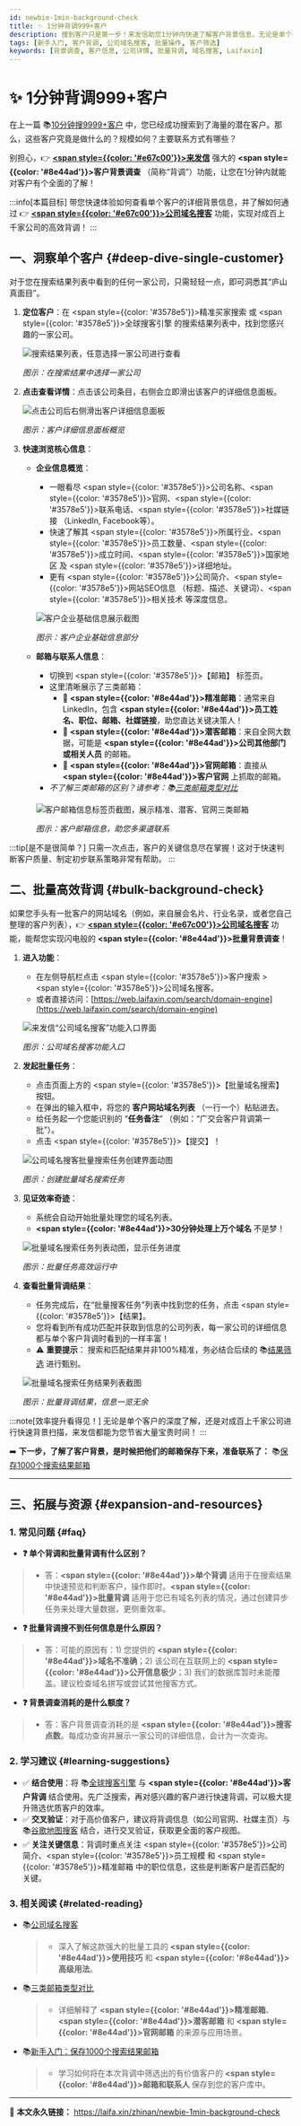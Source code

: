 ```yaml
---
id: newbie-1min-background-check
title: ✨ 1分钟背调999+客户
description: 搜到客户只是第一步！来发信助您1分钟内快速了解客户背景信息，无论是单个客户深度分析，还是批量处理上千家公司，都能轻松搞定！
tags: [新手入门, 客户背调, 公司域名搜客, 批量操作, 客户筛选]
keywords: [背景调查, 客户信息, 公司详情, 批量背调, 域名搜客, Laifaxin]
---
```


# ✨ 1分钟背调999+客户

在上一篇 📚[10分钟搜9999+客户](./newbie-10min-search-customers) 中，您已经成功搜索到了海量的潜在客户。那么，这些客户究竟是做什么的？规模如何？主要联系方式有哪些？

别担心，👉 [**<span style={{color: '#e67c00'}}>来发信</span>**](https://laifaxin.com) 强大的 **<span style={{color: '#8e44ad'}}>客户背景调查</span>** （简称“背调”）功能，让您在1分钟内就能对客户有个全面的了解！

:::info[本篇目标]
带您快速体验如何查看单个客户的详细背景信息，并了解如何通过 👉 [**<span style={{color: '#e67c00'}}>公司域名搜客</span>**](./customer-website-search) 功能，实现对成百上千家公司的高效背调！
:::

## 一、洞察单个客户 {#deep-dive-single-customer}

对于您在搜索结果列表中看到的任何一家公司，只需轻轻一点，即可洞悉其“庐山真面目”。

1.  **定位客户**：在 <span style={{color: '#3578e5'}}>精准买家搜索</span> 或 <span style={{color: '#3578e5'}}>全球搜客引擎</span> 的搜索结果列表中，找到您感兴趣的一家公司。

    ![搜索结果列表，任意选择一家公司进行查看](https://cos.files.maozhishi.com/data/web/web-files/img/20240707191543.png)

    _图示：在搜索结果中选择一家公司_

2.  **点击查看详情**：点击该公司条目，右侧会立即滑出该客户的详细信息面板。

    ![点击公司后右侧滑出客户详细信息面板](https://cos.files.maozhishi.com/data/web/web-files/img/20240707194057.png)

    _图示：客户详细信息面板概览_

3.  **快速浏览核心信息**：
    -   **企业信息概览**：
        -   一眼看尽 <span style={{color: '#3578e5'}}>公司名称</span>、<span style={{color: '#3578e5'}}>官网</span>、<span style={{color: '#3578e5'}}>联系电话</span>、<span style={{color: '#3578e5'}}>社媒链接</span> （LinkedIn, Facebook等）。
        -   快速了解其 <span style={{color: '#3578e5'}}>所属行业</span>、<span style={{color: '#3578e5'}}>员工数量</span>、<span style={{color: '#3578e5'}}>成立时间</span>、<span style={{color: '#3578e5'}}>国家地区</span> 及 <span style={{color: '#3578e5'}}>详细地址</span>。
        -   更有 <span style={{color: '#3578e5'}}>公司简介</span>、<span style={{color: '#3578e5'}}>网站SEO信息</span> （标题、描述、关键词）、<span style={{color: '#3578e5'}}>相关技术</span> 等深度信息。

        ![客户企业基础信息展示截图](https://cos.files.maozhishi.com/data/web/web-files/img/20240707224857.png)

        _图示：客户企业基础信息部分_

    -   **邮箱与联系人信息**：
        -   切换到 <span style={{color: '#3578e5'}}>【邮箱】</span> 标签页。
        -   这里清晰展示了三类邮箱：
            -   🎯 **<span style={{color: '#8e44ad'}}>精准邮箱</span>**：通常来自LinkedIn，包含 **<span style={{color: '#8e44ad'}}>员工姓名、职位、邮箱、社媒链接</span>**，助您直达关键决策人！
            -   🔎 **<span style={{color: '#8e44ad'}}>潜客邮箱</span>**：来自全网大数据，可能是 **<span style={{color: '#8e44ad'}}>公司其他部门或相关人员</span>** 的邮箱。
            -   🏬 **<span style={{color: '#8e44ad'}}>官网邮箱</span>**：直接从 **<span style={{color: '#8e44ad'}}>客户官网</span>** 上抓取的邮箱。
        -   *不了解三类邮箱的区别？请参考：📚[三类邮箱类型对比](./comparison-of-three-types-of-mailboxes)*

        ![客户邮箱信息标签页截图，展示精准、潜客、官网三类邮箱](https://cos.files.maozhishi.com/data/web/web-files/img/20240705000012.png)

        _图示：客户邮箱信息，助您多渠道联系_

:::tip[是不是很简单？]
只需一次点击，客户的关键信息尽在掌握！这对于快速判断客户质量、制定初步联系策略非常有帮助。
:::

## 二、批量高效背调 {#bulk-background-check}

如果您手头有一批客户的网站域名（例如，来自展会名片、行业名录，或者您自己整理的客户列表），👉 [**<span style={{color: '#e67c00'}}>公司域名搜客</span>**](./customer-website-search) 功能，能帮您实现闪电般的 **<span style={{color: '#8e44ad'}}>批量背景调查</span>**！

1.  **进入功能**：
    -   在左侧导航栏点击 <span style={{color: '#3578e5'}}>客户搜索</span> > <span style={{color: '#3578e5'}}>公司域名搜客</span>。
    -   或者直接访问：[https://web.laifaxin.com/search/domain-engine](https://web.laifaxin.com/search/domain-engine)

    ![来发信“公司域名搜客”功能入口界面](https://cos.files.maozhishi.com/data/web/web-files/img/20240707223812.png)

    _图示：公司域名搜客功能入口_

2.  **发起批量任务**：
    -   点击页面上方的 <span style={{color: '#3578e5'}}>【批量域名搜索】</span> 按钮。
    -   在弹出的输入框中，将您的 **客户网站域名列表** （一行一个）粘贴进去。
    -   给任务起一个您能识别的 “**任务备注**” （例如：“广交会客户背调第一批”）。
    -   点击 <span style={{color: '#3578e5'}}>【提交】</span>！

    ![公司域名搜客批量搜索任务创建界面动图](https://cos.files.maozhishi.com/data/web/web-files/img/1720365656081.gif)

    _图示：创建批量域名搜索任务_

3.  **见证效率奇迹**：
    -   系统会自动开始批量处理您的域名列表。
    -   **<span style={{color: '#8e44ad'}}>30分钟处理上万个域名</span>** 不是梦！

    ![批量域名搜索任务列表动图，显示任务进度](https://cos.files.maozhishi.com/data/web/web-files/img/1720366147235.gif)

    _图示：批量任务高效运行中_

4.  **查看批量背调结果**：
    -   任务完成后，在“批量搜客任务”列表中找到您的任务，点击 <span style={{color: '#3578e5'}}>【结果】</span>。
    -   您将看到所有成功匹配并获取到信息的公司列表，每一家公司的详细信息都与单个客户背调时看到的一样丰富！
    -   ⚠️ **重要提示**： 搜索和匹配结果并非100%精准，务必结合后续的 📚[结果筛选](./filter-search-results) 进行甄别。

    ![批量域名搜索任务结果列表截图](https://cos.files.maozhishi.com/data/web/web-files/img/20240708004857.png)

    _图示：批量背调结果，信息一览无余_

:::note[效率提升看得见！]
无论是单个客户的深度了解，还是对成百上千家公司进行快速背景扫描，来发信都能为您节省大量宝贵时间！
:::

➡️ **下一步，了解了客户背景，是时候把他们的邮箱保存下来，准备联系了：** 📚[保存1000个搜索结果邮箱](./newbie-save-1000-emails)

---

## 三、拓展与资源 {#expansion-and-resources}

### 1. 常见问题 {#faq}

- **❓ 单个背调和批量背调有什么区别？**
> - 答：**<span style={{color: '#8e44ad'}}>单个背调</span>** 适用于在搜索结果中快速预览和判断客户，操作即时。**<span style={{color: '#8e44ad'}}>批量背调</span>** 适用于您已有域名列表的情况，通过创建异步任务来处理大量数据，更侧重效率。

- **❓ 批量背调搜不到任何信息是什么原因？**
> - 答：可能的原因有：1) 您提供的 **<span style={{color: '#8e44ad'}}>域名不准确</span>**；2) 该公司在互联网上的 **<span style={{color: '#8e44ad'}}>公开信息极少</span>**；3) 我们的数据库暂时未能覆盖。建议检查域名拼写或尝试其他搜客方式。

- **❓ 背景调查消耗的是什么额度？**
> - 答：客户背景调查消耗的是 **<span style={{color: '#8e44ad'}}>搜客点数</span>**。每成功查询并展示一家公司的详细信息，会计为一次查询。

### 2. 学习建议 {#learning-suggestions}

- ✅ **结合使用**：将 📚[全球搜客引擎](./global-search-engine) 与 **<span style={{color: '#8e44ad'}}>客户背调</span>** 结合使用。先广泛搜索，再对感兴趣的客户进行快速背调，可以极大提升筛选优质客户的效率。
- ✅ **交叉验证**：对于高价值客户，建议将背调信息（如公司官网、社媒主页）与 📚[谷歌地图搜客](./../chajian/google-maps-plugin-welcome) 结合，进行交叉验证，获取更全面的客户视图。
- ✅ **关注关键信息**：背调时重点关注 <span style={{color: '#3578e5'}}>公司简介</span>、<span style={{color: '#3578e5'}}>员工规模</span> 和 <span style={{color: '#3578e5'}}>精准邮箱</span> 中的职位信息，这些是判断客户是否匹配的关键。

### 3. 相关阅读 {#related-reading}

- 📚[公司域名搜客](./customer-website-search)
  > - 深入了解这款强大的批量工具的 **<span style={{color: '#8e44ad'}}>使用技巧</span>** 和 **<span style={{color: '#8e44ad'}}>高级用法</span>**。
- 📚[三类邮箱类型对比](./comparison-of-three-types-of-mailboxes)
  > - 详细解释了 **<span style={{color: '#8e44ad'}}>精准邮箱</span>**、**<span style={{color: '#8e44ad'}}>潜客邮箱</span>** 和 **<span style={{color: '#8e44ad'}}>官网邮箱</span>** 的来源与应用场景。
- 📚[新手入门：保存1000个搜索结果邮箱](./newbie-save-1000-emails)
  > - 学习如何将在本次背调中筛选出的有价值客户的 **<span style={{color: '#8e44ad'}}>邮箱和联系人</span>** 保存到您的客户库中。

---

🔗 **本文永久链接：** https://laifa.xin/zhinan/newbie-1min-background-check